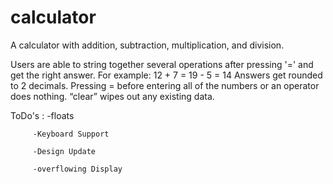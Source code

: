 # calculator
A calculator with addition, subtraction, multiplication, and division. 

Users are able to string together several operations after pressing '=' and get the right answer. 
For example: 12 + 7 = 19 - 5 = 14
Answers get rounded to 2 decimals.
Pressing = before entering all of the numbers or an operator does nothing.
“clear” wipes out any existing data.

ToDo's : 
         -floats

         -Keyboard Support
         
         -Design Update
         
         -overflowing Display
